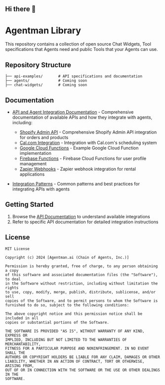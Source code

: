 ## Hi there 👋

# Agentman Library

This repository contains a collection of open source Chat Widgets, Tool specifications that Agents need and public Tools that your Agents can use.

## Repository Structure

```
├── api-examples/       # API specifications and documentation
├── agents/             # Coming soon
├── chat-widgets/       # Coming soon
```

## Documentation

- [API and Agent Integration Documentation](../api-examples/README.md) - Comprehensive documentation of available APIs and how they integrate with agents, including:
  - [Shopify Admin API](../api-examples/ShopifyAdminAPI.md) - Comprehensive Shopify Admin API integration for orders and products
  - [Cal.com Integration](../api-examples/GetAvailableDatesTimesOnCal.com.md) - Integration with Cal.com's scheduling system
  - [Google Cloud Functions](../api-examples/GetCurrentDatetime.md) - Example Google Cloud Function implementation
  - [Firebase Functions](../api-examples/FirebaseFunctionsAPI.md) - Firebase Cloud Functions for user profile management
  - [Zapier Webhooks](../api-examples/SubmitApplication.md) - Zapier webhook integration for rental applications
  
- [Integration Patterns](../api-examples/integration-patterns.md) - Common patterns and best practices for integrating APIs with agents



## Getting Started

1. Browse the [API Documentation](../api-examples/README.md) to understand available integrations
2. Refer to specific API documentation for detailed integration instructions


## License

```
MIT License

Copyright (c) 2024 [Agentman.ai (Chain of Agents, Inc.)]

Permission is hereby granted, free of charge, to any person obtaining a copy
of this software and associated documentation files (the "Software"), to deal
in the Software without restriction, including without limitation the rights
to use, copy, modify, merge, publish, distribute, sublicense, and/or sell
copies of the Software, and to permit persons to whom the Software is
furnished to do so, subject to the following conditions:

The above copyright notice and this permission notice shall be included in all
copies or substantial portions of the Software.

THE SOFTWARE IS PROVIDED "AS IS", WITHOUT WARRANTY OF ANY KIND, EXPRESS OR
IMPLIED, INCLUDING BUT NOT LIMITED TO THE WARRANTIES OF MERCHANTABILITY,
FITNESS FOR A PARTICULAR PURPOSE AND NONINFRINGEMENT. IN NO EVENT SHALL THE
AUTHORS OR COPYRIGHT HOLDERS BE LIABLE FOR ANY CLAIM, DAMAGES OR OTHER
LIABILITY, WHETHER IN AN ACTION OF CONTRACT, TORT OR OTHERWISE, ARISING FROM,
OUT OF OR IN CONNECTION WITH THE SOFTWARE OR THE USE OR OTHER DEALINGS IN THE
SOFTWARE.
```

